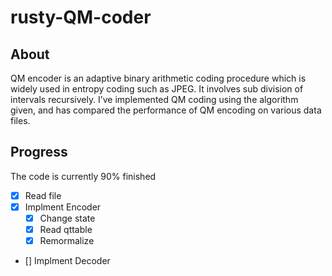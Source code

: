 # rusty-QM-coder
  
## About 

QM encoder is an adaptive binary arithmetic coding procedure which is widely used in entropy coding such as JPEG. It involves sub division of intervals recursively. I’ve implemented QM coding using the algorithm given, and has compared the performance of QM encoding on various data files.


## Progress

The code is currently 90% finished

- [x] Read file  
- [x] Implment Encoder  
    - [x] Change state  
    - [x] Read qttable   
    - [x] Remormalize  
- [] Implment Decoder   


